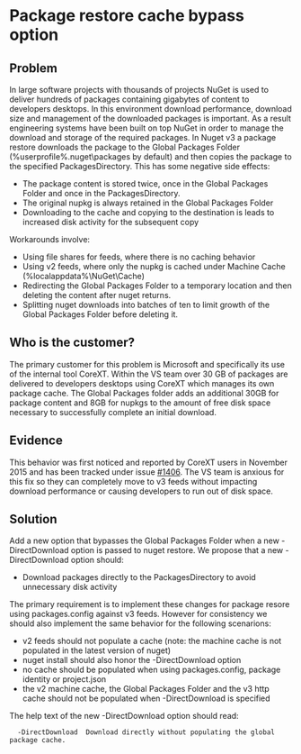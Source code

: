 
# Package restore cache bypass option

## Problem
In large software projects with thousands of projects NuGet is used to deliver hundreds of packages containing gigabytes of content to developers desktops. In this environment download performance, download size and management of the downloaded packages is important.
As a result engineering systems have been built on top NuGet in order to manage the download and storage of the required packages.
In Nuget v3 a package restore downloads the package to the Global Packages Folder (%userprofile%.nuget\packages by default) and then copies the package to the specified PackagesDirectory.
This has some negative side effects:
* The package content is stored twice, once in the Global Packages Folder and once in the PackagesDirectory.
* The original nupkg is always retained in the Global Packages Folder
* Downloading to the cache and copying to the destination is leads to increased disk activity for the subsequent copy

Workarounds involve:
* Using file shares for feeds, where there is no caching behavior 
* Using v2 feeds, where only the nupkg is cached under Machine Cache (%localappdata%\NuGet\Cache)
* Redirecting the Global Packages Folder to a temporary location and then deleting the content after nuget returns.
* Splitting nuget downloads into batches of ten to limit growth of the Global Packages Folder before deleting it.

## Who is the customer?
The primary customer for this problem is Microsoft and specifically its use of the internal tool CoreXT.
Within the VS team over 30 GB of packages are delivered to developers desktops using CoreXT which manages its own package cache. The Global Packages folder adds an additional 30GB for package content and 8GB for nupkgs to the amount of free disk space necessary to successfully complete an initial download.

## Evidence
This behavior was first noticed and reported by CoreXT users in November 2015 and has been tracked under issue [#1406](https://github.com/NuGet/Home/issues/1406). The VS team is anxious for this fix so they can completely move to v3 feeds without impacting download performance or causing developers to run out of disk space.

## Solution
Add a new option that bypasses the Global Packages Folder when a new -DirectDownload option is passed to nuget restore.
We propose that a new -DirectDownload option should:
* Download packages directly to the PackagesDirectory to avoid unnecessary disk activity

The primary requirement is to implement these changes for package resore using packages.config against v3 feeds. However for consistency we should also implement the same behavior for the following scenarions:
* v2 feeds should not populate a cache (note: the machine cache is not populated in the latest version of nuget)
* nuget install should also honor the -DirectDownload option
* no cache should be populated when using packages.config, package identity or project.json 
* the v2 machine cache, the Global Packages Folder and the v3 http cache should not be populated when -DirectDownload is specified

The help text of the new -DirectDownload option should read:
```
  -DirectDownload  Download directly without populating the global package cache.
```
